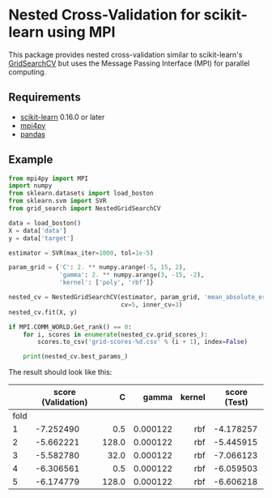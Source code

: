 # Nested Cross-Validation for scikit-learn using MPI

This package provides nested cross-validation similar to
scikit-learn's [GridSearchCV](http://scikit-learn.org/stable/modules/generated/sklearn.grid_search.GridSearchCV.html)
but uses the Message Passing Interface (MPI) for parallel computing.

## Requirements

* [scikit-learn](http://scikit-learn.org) 0.16.0 or later
* [mpi4py](http://mpi4py.scipy.org)
* [pandas](http://pandas.pydata.org)

## Example

```python
from mpi4py import MPI
import numpy
from sklearn.datasets import load_boston
from sklearn.svm import SVR
from grid_search import NestedGridSearchCV

data = load_boston()
X = data['data']
y = data['target']

estimator = SVR(max_iter=1000, tol=1e-5)

param_grid = {'C': 2. ** numpy.arange(-5, 15, 2),
              'gamma': 2. ** numpy.arange(3, -15, -2),
              'kernel': ['poly', 'rbf']}

nested_cv = NestedGridSearchCV(estimator, param_grid, 'mean_absolute_error',
                               cv=5, inner_cv=3)
nested_cv.fit(X, y)

if MPI.COMM_WORLD.Get_rank() == 0:
    for i, scores in enumerate(nested_cv.grid_scores_):
        scores.to_csv('grid-scores-%d.csv' % (i + 1), index=False)

    print(nested_cv.best_params_)
```

The result should look like this:

| | score (Validation) | C | gamma | kernel | score (Test) |
| --- | ----------------- | ---: | -----: | ------: | ------------ |
| fold | | | |
| 1 |	-7.252490 |	0.5 |	0.000122 |	rbf | -4.178257 |
| 2 |	-5.662221 |	128.0 |	0.000122 |	rbf | -5.445915 |
| 3 |	-5.582780 |	32.0 |	0.000122 |	rbf | -7.066123 |
| 4 |	-6.306561 |	0.5 |	0.000122 |	rbf | -6.059503 |
| 5 |	-6.174779 |	128.0 |	0.000122 |	rbf | -6.606218 |
